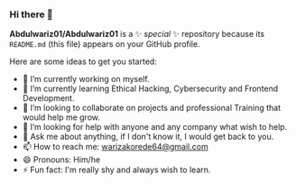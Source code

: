 ### Hi there 👋

**Abdulwariz01/Abdulwariz01** is a ✨ _special_ ✨ repository because its `README.md` (this file) appears on your GitHub profile.

Here are some ideas to get you started:

- 🔭 I’m currently working on myself.
- 🌱 I’m currently learning Ethical Hacking, Cybersecurity and Frontend Development.
- 👯 I’m looking to collaborate on projects and professional Training that would help me grow.
- 🤔 I’m looking for help with anyone and any company what wish to help.
- 💬 Ask me about anything, if I don't know it, I would get back to you.
- 📫 How to reach me: warizakorede64@gmail.com
- 😄 Pronouns: Him/he
- ⚡ Fun fact: I'm really shy and always wish to learn.

 
